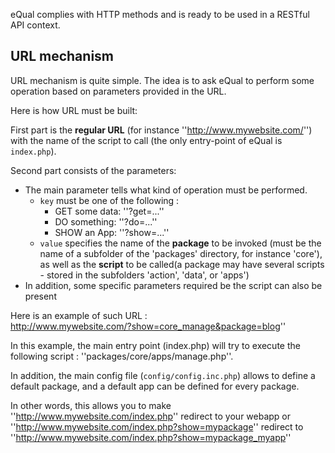 eQual complies with HTTP methods and is ready to be used in a RESTful API context.





## URL mechanism 

URL mechanism is quite simple. The idea is to ask eQual to perform some operation based on parameters provided in the URL.

Here is how URL must be built: 

First part is the **regular URL** (for instance ''http://www.mywebsite.com/'') with the name of the script to call (the only entry-point of eQual is `index.php`).

Second part consists of the parameters:  

* The main parameter tells what kind of operation must be performed. 
    * `key` must be one of the following : 
      * GET some data: ''?get=...''
      * DO something: ''?do=...''
      * SHOW an App: ''?show=...''
    * `value` specifies the name of the **package** to be invoked (must be the name of a subfolder of the 'packages' directory, for instance 'core'), as well as the **script** to be called(a package may have several scripts - stored in the subfolders 'action', 'data', or 'apps')
* In addition, some specific parameters required be the script can also be present



Here is an example of such URL :  
http://www.mywebsite.com/?show=core_manage&package=blog''  

In this example, the main entry point (index.php) will try to execute the following script : ''packages/core/apps/manage.php''.  



In addition, the main config file (`config/config.inc.php`) allows to define a default package, and a default app can be defined for every package.  

In other words, this allows you to make ''http://www.mywebsite.com/index.php'' redirect to your webapp
or ''http://www.mywebsite.com/index.php?show=mypackage'' redirect to ''http://www.mywebsite.com/index.php?show=mypackage_myapp''